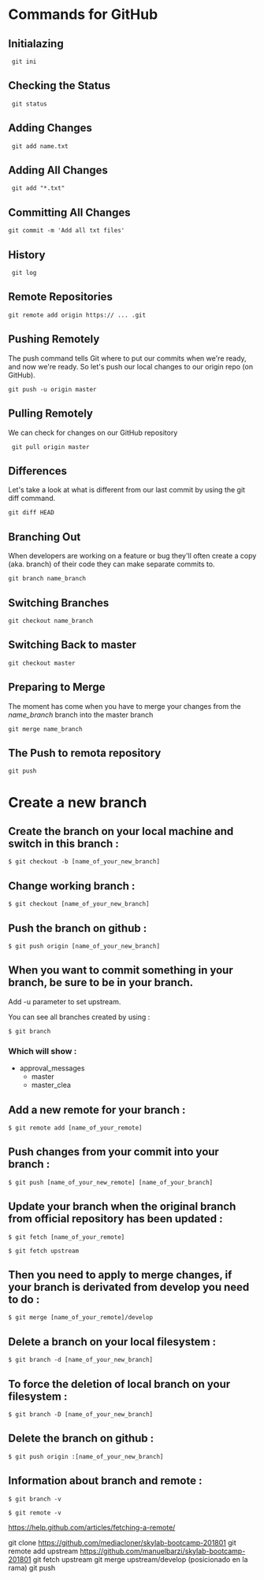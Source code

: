 # Commands for GitHub

## Initialazing

```git
 git ini
 ```

 ## Checking the Status


```git
 git status
 ```

 ## Adding Changes

```git
 git add name.txt
 ```

## Adding All Changes

```git
 git add "*.txt"
 ```

 ## Committing All Changes

```git
git commit -m 'Add all txt files'
 ```

 ## History

```git
 git log
 ```

 ## Remote Repositories

```git
git remote add origin https:// ... .git
 ```

 ## Pushing Remotely

 The push command tells Git where to put our commits when we're ready, and now we're ready. So let's push our local changes to our origin repo (on GitHub).

```git
git push -u origin master
 ```


 ## Pulling Remotely
 We can check for changes on our GitHub repository 

```git
 git pull origin master
 ```

  ## Differences

  Let's take a look at what is different from our last commit by using the git diff command.

```git
git diff HEAD
 ```

  ## Branching Out

When developers are working on a feature or bug they'll often create a copy (aka. branch) of their code they can make separate commits to.

```git
git branch name_branch
 ```

  ## Switching Branches

```git
git checkout name_branch
 ```

  ## Switching Back to master

```git
git checkout master
 ```

  ## Preparing to Merge

The moment has come when you have to merge your changes from the *name_branch* branch into the master branch

```git
git merge name_branch
 ```

  ## The Push to remota repository

```git
git push
 ```
# Create a new branch 

## Create the branch on your local machine and switch in this branch :
```
$ git checkout -b [name_of_your_new_branch]
```
## Change working branch :
```
$ git checkout [name_of_your_new_branch]
```

## Push the branch on github :
```
$ git push origin [name_of_your_new_branch]
```
## When you want to commit something in your branch, be sure to be in your branch. 

Add -u parameter to set upstream.

You can see all branches created by using :
```
$ git branch
```

### Which will show :

  * approval_messages
    * master
    * master_clea

## Add a new remote for your branch :
```
$ git remote add [name_of_your_remote] 
```

## Push changes from your commit into your branch :
```
$ git push [name_of_your_new_remote] [name_of_your_branch]
```

## Update your branch when the original branch from official repository has been updated :
```
$ git fetch [name_of_your_remote]

$ git fetch upstream
```

## Then you need to apply to merge changes, if your branch is derivated from develop you need to do :

```
$ git merge [name_of_your_remote]/develop
```

## Delete a branch on your local filesystem :
```
$ git branch -d [name_of_your_new_branch]
```
## To force the deletion of local branch on your filesystem :
```
$ git branch -D [name_of_your_new_branch]
```

## Delete the branch on github :

```
$ git push origin :[name_of_your_new_branch]
```


## Information about branch and remote :

```
$ git branch -v
```
```
$ git remote -v
```
 https://help.github.com/articles/fetching-a-remote/
 
git clone https://github.com/mediacloner/skylab-bootcamp-201801
git remote add upstream https://github.com/manuelbarzi/skylab-bootcamp-201801
git fetch upstream
git merge upstream/develop  (posicionado en la rama)
git push



